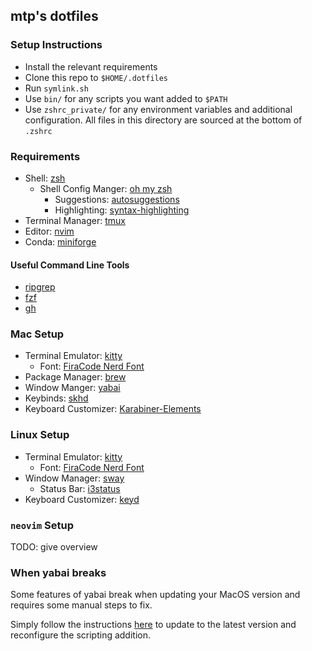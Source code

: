 ## mtp's dotfiles

### Setup Instructions

- Install the relevant requirements
- Clone this repo to `$HOME/.dotfiles`
- Run `symlink.sh`
- Use `bin/` for any scripts you want added to `$PATH`
- Use `zshrc_private/` for any environment variables and additional configuration. All files in this directory are sourced at the bottom of `.zshrc`

### Requirements

- Shell: [zsh](https://github.com/ohmyzsh/ohmyzsh/wiki/Installing-ZSH)
    - Shell Config Manger: [oh my zsh](https://github.com/ohmyzsh/ohmyzsh)
        - Suggestions: [autosuggestions](https://github.com/zsh-users/zsh-autosuggestions)
        - Highlighting: [syntax-highlighting](https://github.com/zsh-users/zsh-syntax-highlighting)
- Terminal Manager: [tmux](https://github.com/tmux/tmux)
- Editor: [nvim](https://github.com/neovim/neovim)
- Conda: [miniforge](https://github.com/conda-forge/miniforge)

#### Useful Command Line Tools

- [ripgrep](https://github.com/BurntSushi/ripgrep)
- [fzf](https://github.com/junegunn/fzf)
- [gh](https://github.com/cli/cli)

### Mac Setup

- Terminal Emulator: [kitty](https://sw.kovidgoyal.net/kitty/)
    - Font: [FiraCode Nerd Font](https://github.com/ryanoasis/nerd-fonts/tree/master/patched-fonts/FiraCode)
- Package Manager: [brew](https://brew.sh/)
- Window Manger: [yabai](https://github.com/koekeishiya/yabai)
- Keybinds: [skhd](https://github.com/koekeishiya/skhd)
- Keyboard Customizer: [Karabiner-Elements](https://karabiner-elements.pqrs.org)

### Linux Setup

- Terminal Emulator: [kitty](https://sw.kovidgoyal.net/kitty/)
    - Font: [FiraCode Nerd Font](https://archlinux.org/packages/extra/any/ttf-firacode-nerd/)
- Window Manager: [sway](https://swaywm.org/)
    - Status Bar: [i3status](https://man.archlinux.org/man/i3status.1)
- Keyboard Customizer: [keyd](https://github.com/rvaiya/keyd)

### `neovim` Setup

TODO: give overview

### When yabai breaks

Some features of yabai break when updating your MacOS version and requires some manual steps to fix.

Simply follow the instructions [here](https://github.com/koekeishiya/yabai/wiki/Installing-yabai-(from-HEAD)#updating-to-latest-head) to update to the latest version and reconfigure the scripting addition.

